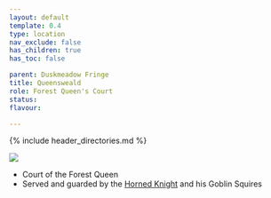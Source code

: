 ```yaml
---
layout: default
template: 0.4
type: location
nav_exclude: false
has_children: true
has_toc: false

parent: Duskmeadow Fringe
title: Queensweald
role: Forest Queen's Court
status: 
flavour: 

---
```


{% include header_directories.md %}

![](https://i.imgur.com/jNg40ln.png)

- Court of the Forest Queen
- Served and guarded by the [Horned Knight](HornedKnight.md) and his Goblin Squires

